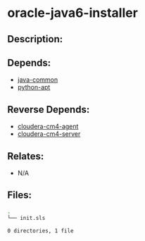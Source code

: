 # oracle-java6-installer

## Description:



## Depends:

  -  [java-common](/salt/java-common)
  -  [python-apt](/salt/python-apt)

## Reverse Depends:

  -  [cloudera-cm4-agent](/salt/cloudera-cm4-agent)
  -  [cloudera-cm4-server](/salt/cloudera-cm4-server)

## Relates:

  -  N/A

## Files:

```bash
.
└── init.sls

0 directories, 1 file
```
